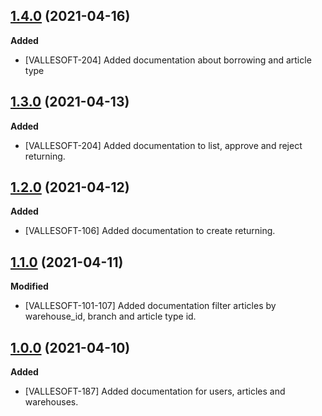 ## [1.4.0](https://github.com/TEAMVALLESOFT/Back_Inventory/pull/40) (2021-04-16)
**Added**
- [VALLESOFT-204] Added documentation about borrowing and article type

## [1.3.0](https://github.com/TEAMVALLESOFT/Back_Inventory/pull/34) (2021-04-13)
**Added**
- [VALLESOFT-204] Added documentation to list, approve and reject returning. 

## [1.2.0](https://github.com/TEAMVALLESOFT/Back_Inventory/pull/33) (2021-04-12)
**Added**
- [VALLESOFT-106] Added documentation to create returning.

## [1.1.0](https://github.com/TEAMVALLESOFT/Back_Inventory/pull/30) (2021-04-11)
**Modified**
- [VALLESOFT-101-107] Added documentation filter articles by warehouse_id, branch and article type id.

## [1.0.0](https://github.com/TEAMVALLESOFT/Back_Inventory/pull/29) (2021-04-10)
**Added**
- [VALLESOFT-187] Added documentation for users, articles and warehouses.
